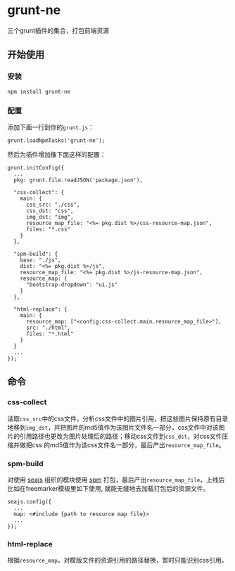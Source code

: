 # grunt-ne

三个grunt插件的集合，打包前端资源

## 开始使用

### 安装

    npm install grunt-ne

### 配置

添加下面一行到你的`grunt.js`：

    grunt.loadNpmTasks('grunt-ne');

然后为插件增加像下面这样的配置：

    grunt.initConfig({
      ...
      pkg: grunt.file.readJSON('package.json'),

      "css-collect": {
        main: {
          css_src: "./css",
          css_dst: "css",
          img_dst: "img",
          resource_map_file: "<%= pkg.dist %>/css-resource-map.json",
          files: "*.css"
        }
      },

      "spm-build": {
        base: "./js",
        dist: "<%= pkg.dist %>/js",
        resource_map_file: "<%= pkg.dist %>/js-resource-map.json",
        resource_map: {
          "bootstrap-dropdown": "ui.js"
        }
      },

      "html-replace": {
        main: {
          resource_map: ["<config:css-collect.main.resource_map_file>"],
          src: "./html",
          files: "*.html"
        }
      }
      ...
    });

## 命令

### css-collect

读取`css_src`中的css文件，分析css文件中的图片引用，把这些图片保持原有目录地移到`img_dst`，并把图片的md5值作为该图片文件名一部分，css文件中对该图片的引用路径也更改为图片处理后的路径；移动css文件到`css_dst`，对css文件压缩并做把css 的md5值作为该css文件名一部分，最后产出`resource_map_file`。

### spm-build

对使用 [seajs](http://seajs.org) 组织的模块使用 [spm](https://github.com/seajs/spm) 打包，最后产出`resource_map_file`，上线后比如在freemarker模板里如下使用, 就能无缝地去加载打包后的资源文件。

    seajs.config({
      ...
      map: <#include {path to resource map file}>
      ...
    });

### html-replace 

根据`resource_map`，对模版文件的资源引用的路径替换，暂时只能识别css引用。
